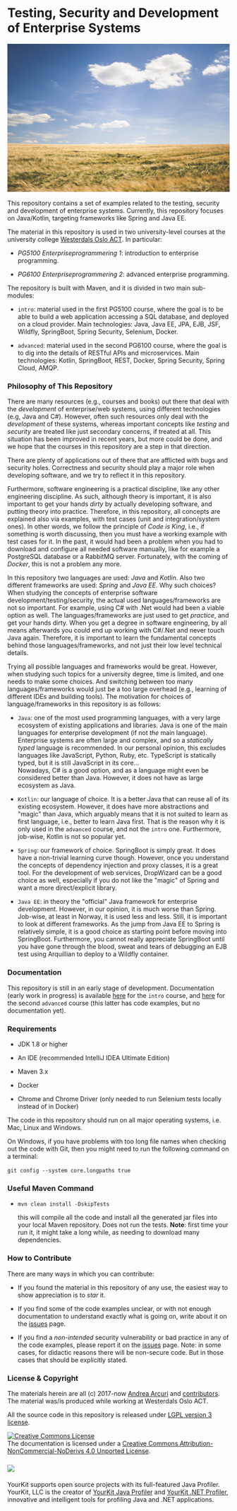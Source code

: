 <!---

FIXME: add back once configuring Docker on Travis

[![Build Status](https://travis-ci.org/arcuri82/testing_security_development_enterprise_systems.svg?branch=master)](https://travis-ci.org/arcuri82/testing_security_development_enterprise_systems)

-->

# Testing, Security and Development of Enterprise Systems

![](doc/img/glenn-carstens-peters-120205.jpg  "Photo by Glenn Carstens-Peters on Unsplash")


This repository contains a set of examples related to the testing, security
and development of enterprise systems.
Currently, this repository focuses on Java/Kotlin, 
targeting frameworks like Spring and Java EE.

The material in this repository is used in two university-level courses at
the university college [Westerdals Oslo ACT](https://www.westerdals.no/).
In particular:

* *PG5100 Enterpriseprogrammering 1*: introduction to enterprise programming.

* *PG6100 Enterpriseprogrammering 2*: advanced enterprise programming. 


The repository is built with Maven, and it is divided in two main sub-modules:

* `intro`: material used in the first PG5100 course, where the goal is to be able to build
           a web application accessing a SQL database, and deployed on a cloud provider.
           Main technologies: Java, Java EE, JPA, EJB, JSF, Wildfly, SpringBoot, Spring Security, 
           Selenium, Docker.
           
* `advanced`: material used in the second PG6100 course, where the goal is to dig into the details
            of RESTful APIs and microservices.
            Main technologies: Kotlin, SpringBoot, REST, Docker, Spring Security, Spring Cloud, AMQP.            


### Philosophy of This Repository

There are many resources (e.g., courses and books) out there that deal with the
*development* of enterprise/web systems, using different technologies (e.g, Java and C#). 
However, often such resources only deal with the *development* of these systems,
whereas important concepts like *testing* and *security* are treated like 
just secondary concerns, if treated at all.
This situation has been improved in recent years, but more could be done, and we hope that 
the courses in this repository are a step in that direction.

There are plenty of applications out of there that are afflicted with bugs and
security holes. 
Correctness and security should play a major role when developing software,
and we try to reflect it in this repository.

Furthermore, software engineering is a practical discipline, like any other 
engineering discipline. 
As such, although theory is important, it is also important to get your hands 
*dirty* by actually developing software, and putting theory into practice.
Therefore, in this repository, all concepts are explained also via examples,
with test cases (unit and integration/system ones).
In other words, we follow the principle of *Code is King*, i.e., if something
is worth discussing, then you must have a working example with test cases for it.
In the past, it would had been a problem when you had to download and configure
all needed software manually, like for example a PostgreSQL database or a RabbitMQ
server. 
Fortunately, with the coming of *Docker*, this is not a problem any more.   
    
In this repository two languages are used: *Java* and *Kotlin*.
Also two different frameworks are used: *Spring* and *Java EE*.
Why such choices? 
When studying the concepts of enterprise software development/testing/security,
the actual used languages/frameworks are not so important.
For example, using C# with .Net would had been a viable option as well.
The languages/frameworks are just used to get *practice*, and get your hands dirty.
When you get a degree in software engineering, by all means afterwards
you could end up working with C#/.Net and never touch Java again. 
Therefore, it is important to learn the fundamental concepts behind those 
languages/frameworks, and not just their low level technical details. 

Trying all possible languages and frameworks would be great. 
However, when studying 
such topics for a university degree, time is limited, and one needs to make
some choices.
And switching between too many languages/frameworks would just be a too large overhead
(e.g., learning of different IDEs and building tools).
The motivation for choices of language/frameworks in this repository is as
follows:

* `Java`: one of the most used programming languages, with a very large
  ecosystem of existing applications and libraries.
  Java is one of the main languages for enterprise development 
  (if not *the* main language). 
  Enterprise systems are often large and complex, and so a *statically typed*
  language is recommended. 
  In our personal opinion, this excludes languages like JavaScript, Python, Ruby, etc.
  TypeScript is statically typed, but it is still JavaScript in its core...  
  Nowadays, C# is a good option, and as a language might even be considered
  better than Java.
  However, it does not have as large ecosystem as Java.  

* `Kotlin`: our language of choice. It is a better Java that can reuse all
    of its existing ecosystem. 
    However, it does have more abstractions and "magic" than Java, which arguably
    means that it is not suited to learn as first language, i.e., better
    to learn Java first.
    That is the reason why it is only used in the `advanced` course, and not the
    `intro` one.
    Furthermore, job-wise, Kotlin is not so popular yet.


* `Spring`: our framework of choice. SpringBoot is simply great.
    It does have a non-trivial learning curve though.
    However, once you understand the concepts of dependency injection and
    proxy classes, it is a great tool.
    For the development of web services, DropWizard can be a good choice
    as well, especially if you do not like the "magic" of Spring and want
    a more direct/explicit library. 
    
    
* `Java EE`: in theory the "official" Java framework for enterprise development.
   However, in our opinion, it is much worse than Spring.
   Job-wise, at least in Norway, it is used less and less. 
   Still, it is important to look at different frameworks. 
   As the jump from Java EE to Spring is relatively simple, it is a good
   choice as starting point before moving into SpringBoot.
   Furthermore, you cannot really appreciate SpringBoot until you have
   gone through the blood, sweat and tears of debugging an
   EJB test using Arquillian to deploy to a Wildfly container. 


### Documentation

This repository is still in an early stage of development.
Documentation (early work in progress) is available 
[here](doc/intro/main.md) for the `intro` course, and
[here](doc/advanced/main.md) for the second `advanced` course 
(this latter has code examples, but no documentation yet).

### Requirements

* JDK 1.8 or higher

* An IDE (recommended IntelliJ IDEA Ultimate Edition)

* Maven 3.x

* Docker 

* Chrome and Chrome Driver (only needed to run Selenium tests locally instead of in Docker)

The code in this repository should run on all major operating systems, i.e. Mac, Linux and Windows.

On Windows, if you have problems with too long file names 
when checking out the code with Git, then you might need to run
the following command on a terminal:

`git config --system core.longpaths true`




### Useful Maven Command

* `mvn clean install -DskipTests`

  this will compile all the code and install all the generated jar files into 
  your local Maven repository. Does not run the tests.
  **Note**: first time your run it, it might take a long while, as needing to download
  many dependencies.
   
 

### How to Contribute

There are many ways in which you can contribute:

* If you found the material in this repository of any use, the easiest
  way to show appreciation is to *star* it.
  
* If you find some of the code examples unclear, or with not enough
  documentation to understand exactly what is going on, write 
  about it on 
  the [issues](https://github.com/arcuri82/testing_security_development_enterprise_systems/issues) 
  page.
   
  
* If you find a *non-intended* security vulnerability or bad practice in any of the 
  code examples, please report it on the [issues](https://github.com/arcuri82/testing_security_development_enterprise_systems/issues) 
  page.
  Note: in some cases, for didactic reasons there will be non-secure code.
  But in those cases that should be explicitly stated.


### License & Copyright

The materials herein are all (c) 2017-now [Andrea Arcuri](http://www.arcuriandrea.org) 
and [contributors](https://github.com/arcuri82/testing_security_development_enterprise_systems/graphs/contributors).
The material was/is produced while working at Westerdals Oslo ACT.

All the source code in this repository is released under 
[LGPL version 3 license](LICENSE).

<a rel="license" href="http://creativecommons.org/licenses/by-nc-nd/4.0/">
<img alt="Creative Commons License" style="border-width:0" 
src="https://i.creativecommons.org/l/by-nc-nd/4.0/88x31.png" /></a>
<br />
The documentation is licensed under a <a rel="license" href="http://creativecommons.org/licenses/by-nc-nd/4.0/">Creative Commons Attribution-NonCommercial-NoDerivs 4.0 Unported License</a>.




### ![](https://www.yourkit.com/images/yklogo.png)

YourKit supports open source projects with its full-featured Java Profiler.
YourKit, LLC is the creator of 
<a href="https://www.yourkit.com/java/profiler/">YourKit Java Profiler</a>
and 
<a href="https://www.yourkit.com/.net/profiler/">YourKit .NET Profiler</a>,
innovative and intelligent tools for profiling Java and .NET applications.
